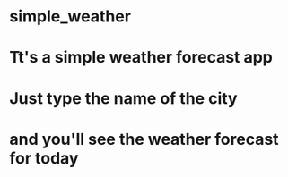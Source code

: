 # simple_weather
# Tt's a simple weather forecast app 
# Just type the name of the city
# and you'll see the weather forecast for today 

